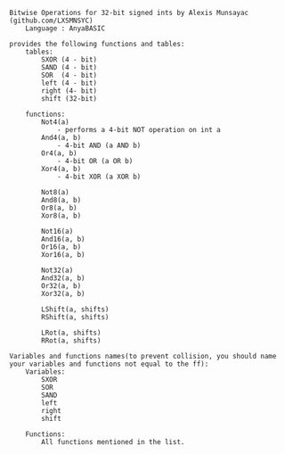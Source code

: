 
	Bitwise Operations for 32-bit signed ints by Alexis Munsayac (github.com/LXSMNSYC)
		Language : AnyaBASIC

	provides the following functions and tables:
		tables:
			SXOR (4 - bit)
			SAND (4 - bit)
			SOR  (4 - bit)
			left (4 - bit)
			right (4- bit)
			shift (32-bit)

		functions:
			Not4(a)
				- performs a 4-bit NOT operation on int a
			And4(a, b)
				- 4-bit AND (a AND b)
			Or4(a, b)
				- 4-bit OR (a OR b)
			Xor4(a, b)
				- 4-bit XOR (a XOR b)

			Not8(a)
			And8(a, b)
			Or8(a, b)
			Xor8(a, b)

			Not16(a)
			And16(a, b)
			Or16(a, b)
			Xor16(a, b)

			Not32(a)
			And32(a, b)
			Or32(a, b)
			Xor32(a, b)

			LShift(a, shifts)
			RShift(a, shifts)

			LRot(a, shifts)
			RRot(a, shifts)

	Variables and functions names(to prevent collision, you should name your variables and functions not equal to the ff):
		Variables:
			SXOR
			SOR
			SAND
			left
			right
			shift
			
		Functions:
			All functions mentioned in the list.
